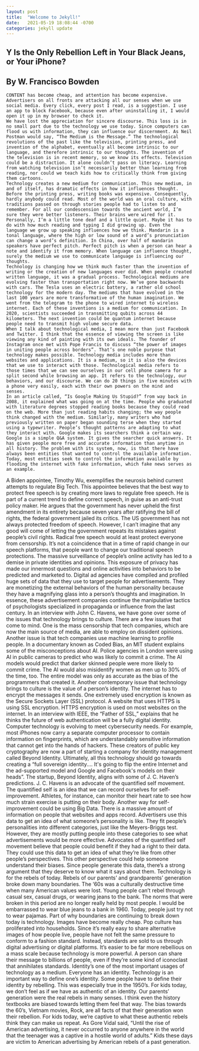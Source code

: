 ```yaml
---
layout: post
title:  "Welcome to Jekyll!"
date:   2021-05-19 18:08:44 -0700
categories: jekyll update
---
```

## Y	Is the Only Rebellion Left in Your Black Jeans, or Your iPhone?
## By W. Francisco Bowden
	CONTENT has become cheap, and attention has become expensive. Advertisers on all fronts are attacking all our senses when we use social media. Every click, every post I read, is a suggestion. I use an app to block Facebook, because even after uninstalling it, I would open it up in my browser to check it.
	We have lost the appreciation for sincere discourse. This loss is in no small part due to the technology we use today. Since computers can flood us with information, they can influence our discernment. As Neil Postman would say, “The Medium is the Message.” The technological revolutions of the past like the television, printing press, and invention of the alphabet, eventually all become intrinsic to our language, and therefore intrinsic to our thoughts. The invention of the television is in recent memory, so we know its effects. Television could be a distraction. It alone couldn’t pass on literacy. Learning from watching television isn’t necessarily better than learning from reading, nor could we teach kids how to critically think from giving them cartoons. 
	Technology creates a new medium for communication. This new medium, in and of itself, has dramatic effects in how it influences thought. Before the printing press, writing books was expensive. Consequently, hardly anybody could read. Most of the world was an oral culture, with traditions passed on through stories people had to listen to and remember. For all our condescension towards the ancient world, I’m sure they were better listeners. Their brains were wired for it. Personally, I’m a little tone deaf and a little quiet. Maybe it has to do with how much reading and typing I did growing up. Even the language we grow up speaking influences how we think. Mandarin is a tonal language, where the high or low sound of a word’s pronunciation can change a word’s definition. In China, over half of mandarin speakers have perfect pitch. Perfect pitch is when a person can hear a note and identify it from memory. When language can influence thought, surely the medium we use to communicate language is influencing our thoughts.
	Technology is changing how we think much faster than the invention of writing or the creation of new languages ever did. When people created written language, it was a gradual process. Technological mediums are evolving faster than transportation right now. We’ve gone backwards with cars. The Tesla uses an electric battery, a rather old school technology for the modern day. The mediums that have evolved in the last 100 years are more transformative of the human imagination. We went from the telegram to the phone to wired internet to wireless internet. Each of these inventions is a medium for communication. In 2020, scientists succeeded in transmitting qubits across 44 kilometers. The next invention could be quantum internet because people need to transmit high volume secure data. 
	When I talk about technological media, I mean more than just Facebook and Twitter. I think that the essence of viewing the screen is like viewing any kind of painting with its own ideals. The founder of Instagram once met with Pope Francis to discuss “the power of images in uniting people across borders”. That’s one noble purpose that technology makes possible. Technology media includes more than websites and applications. It is a medium, so it is also the devices that we use to interact with those. Technological media refers to those times that we can see ourselves in our cell phone camera for a split second while browsing an app. It refers to the technology, our behaviors, and our discourse. We can do 20 things in five minutes with a phone very easily, each with their own powers on the mind and senses. 
	In an article called, “Is Google Making Us Stupid?” from way back in 2008, it explained what was going on at the time. People who graduated with literature degrees stopped reading books because they could read on the web. More than just reading habits changing; the way people think changed with the medium. Similarly, many writers who had previously written on paper began sounding terse when they started using a typewriter. People’s thought patterns are adapting to what they interact with. Google makes its searchers think a certain way. Google is a simple Q&A system. It gives the searcher quick answers. It has given people more free and accurate information than anytime in all history. The problem with its system, now, is that there have always been entities that wanted to control the available information. Today, most entities seek to control the information available by flooding the internet with fake information, which fake news serves as an example.  
A Biden appointee, Timothy Wu, exemplifies the neurosis behind current attempts to regulate Big Tech. This appointee believes that the best way to protect free speech is by creating more laws to regulate free speech. He is part of a current trend to define correct speech, in guise as an anti-trust policy maker. He argues that the government has never upheld the first amendment in its entirety because seven years after ratifying the bill of rights, the federal government jailed its critics. The US government has not always protected freedom of speech. However, I can’t imagine that any good will come of letting the government repeats its mistakes against people’s civil rights. Radical free speech would at least protect everyone from censorship.
It’s not a coincidence that in a time of rapid change in our speech platforms, that people want to change our traditional speech protections. The massive surveillance of people’s online activity has led to a demise in private identities and opinions. This exposure of privacy has made our innermost questions and online activities into behaviors to be predicted and marketed to. Digital ad agencies have compiled and profiled huge sets of data that they use to target people for advertisements. They are monetizing the external behaviors of the human personality because they have a magnifying glass into a person’s thoughts and imagination. In essence, these advertisement companies continue the manipulative tactics of psychologists specialized in propaganda or influence from the last century. 
In an interview with John C. Havens, we have gone over some of the issues that technology brings to culture. There are a few issues that come to mind. One is the mass censorship that tech companies, which are now the main source of media, are able to employ on dissident opinions. Another issue is that tech companies use machine learning to profile people. In a documentary known as Coded Bias, an MIT student explains some of the misconceptions about AI. Police agencies in London were using AI in public cameras to predict who was likely to commit a crime. The AI models would predict that darker skinned people were more likely to commit crime. The AI would also misidentify women as men up to 30% of the time, too. The entire model was only as accurate as the bias of the programmers that created it.
Another contemporary issue that technology brings to culture is the value of a person’s identity. The internet has to encrypt the messages it sends. One extremely used encryption is known as the Secure Sockets Layer (SSL) protocol. A website that uses HTTPS is using SSL encryption. HTTPS encryption is used on most websites on the internet. In an interview with IEEE, the “Father of SSL,” explains that he thinks the future of web authentication will be a fully digital identity. Computer technology is evolving to meet cybersecurity needs. For example, most iPhones now carry a separate computer processor to contain information on fingerprints, which are understandably sensitive information that cannot get into the hands of hackers. These creators of public key cryptography are now a part of starting a company for identity management called Beyond Identity. Ultimately, all this technology should go towards creating a “full sovereign identity.... It's going to flip the entire Internet and the ad-supported model and Google and Facebook's models on their heads”. The startup, Beyond Identity, aligns with some of J. C. Haven’s predictions. 
J. C. Havens is an advocate of the quantified self movement. The quantified self is an idea that we can record ourselves for self-improvement. Athletes, for instance, can monitor their heart rate to see how much strain exercise is putting on their body. Another way for self-improvement could be using Big Data. There is a massive amount of information on people that websites and apps record. Advertisers use this data to get an idea of what someone’s personality is like. They fit people’s personalities into different categories, just like the Meyers-Briggs test. However, they are mostly putting people into these categories to see what advertisements would be more effective. Advocates of the quantified self movement believe that people could benefit if they had a right to their data. They could use this data to get an idea of what they’re like from other people’s perspectives. This other perspective could help someone understand their biases. Since people generate this data, there’s a strong argument that they deserve to know what it says about them.
	Technology is for the rebels of today. Rebels of our parents’ and grandparents’ generation broke down many boundaries. The ‘60s was a culturally destructive time when many American values were lost. Young people can’t rebel through casual sex, casual drugs, or wearing jeans to the bank. The norms that were broken in this period are no longer really held by most people. I would be embarrassed to wear blue jeans to a bank in 1960. Today, people just try not to wear pajamas.
	Part of why boundaries are continuing to break down today is technology. Images have become really cheap. Pop culture has proliferated into households. Since it’s really easy to share alternative images of how people live, people have not felt the same pressure to conform to a fashion standard. Instead, standards are sold to us through digital advertising or digital platforms. It’s easier to be far more rebellious on a mass scale because technology is more powerful. A person can share their message to billions of people, even if they’re some kind of iconoclast that annihilates standards.
	Identity’s one of the most important usages of technology as a medium. Everyone has an identity. Technology is an important way to define one’s identity. Some people have to define their identity by rebelling. This was especially true in the 1950’s. For kids today, we don’t feel as if we have as authentic of an identity. Our parents’ generation were the real rebels in many senses. I think even the history textbooks are biased towards letting them feel that way. The bias towards the 60’s, Vietnam movies, Rock, are all facts of that their generation won their rebellion. For kids today, we’re captive to what these authentic rebels think they can make us repeat. As Gore Vidal said, “Until the rise of American advertising, it never occurred to anyone anywhere in the world that the teenager was a captive in a hostile world of adults.” Kids these days are victim to American advertising by American rebels of a past generation.